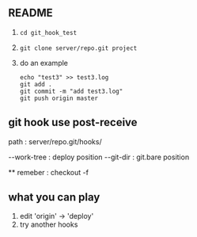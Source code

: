## README

1. ```cd git_hook_test```
2. ```git clone server/repo.git project```
3. do an example

	```
	echo "test3" >> test3.log
	git add .
	git commit -m "add test3.log"
	git push origin master
	```
	
## git hook use post-receive
path : server/repo.git/hooks/

--work-tree : deploy position
--git-dir : git.bare position

** remeber : checkout -f

## what you can play

1. edit 'origin' -> 'deploy'
2. try another hooks